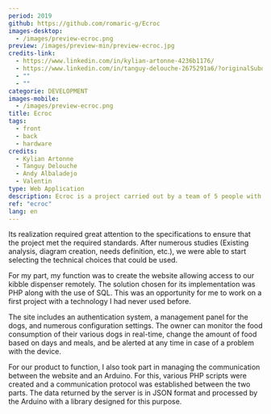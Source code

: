 ```yaml
---
period: 2019
github: https://github.com/romaric-g/Ecroc
images-desktop:
  - /images/preview-ecroc.png
preview: /images/preview-min/preview-ecroc.jpg
credits-link:
  - https://www.linkedin.com/in/kylian-artonne-4236b1176/
  - https://www.linkedin.com/in/tanguy-delouche-2675291a6/?originalSubdomain=fr
  - ""
  - ""
categorie: DEVELOPMENT
images-mobile:
  - /images/preview-ecroc.png
title: Ecroc
tags:
  - front
  - back
  - hardware
credits:
  - Kylian Artonne
  - Tanguy Delouche
  - Andy Albaladejo
  - Valentin
type: Web Application
description: Ecroc is a project carried out by a team of 5 people with the aim of automating food distribution for their dog. The completion of this project constitutes one of our grades for our STI2D baccalaureate, SIN option.
ref: "ecroc"
lang: en
---
```


Its realization required great attention to the specifications to ensure that the project met the required standards. After numerous studies (Existing analysis, diagram creation, needs definition, etc.), we were able to start selecting the technical choices that could be used.

For my part, my function was to create the website allowing access to our kibble dispenser remotely. The solution chosen for its implementation was PHP along with the use of SQL. This was an opportunity for me to work on a first project with a technology I had never used before.

The site includes an authentication system, a management panel for the dogs, and numerous configuration settings. The owner can monitor the food consumption of their various dogs in real-time, change the amount of food based on days and meals, and be alerted at any time in case of a problem with the device.

For our product to function, I also took part in managing the communication between the website and an Arduino. For this, various PHP scripts were created and a communication protocol was established between the two parts. The data returned by the server is in JSON format and processed by the Arduino with a library designed for this purpose.
